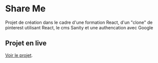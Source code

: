 # Share Me

Projet de création dans le cadre d'une formation React, d'un "clone" de pinterest utilisant React, le cms Sanity et une authencation avec Google

## Projet en live

[Voir le projet](https://sharemeengdev.netlify.app/).
